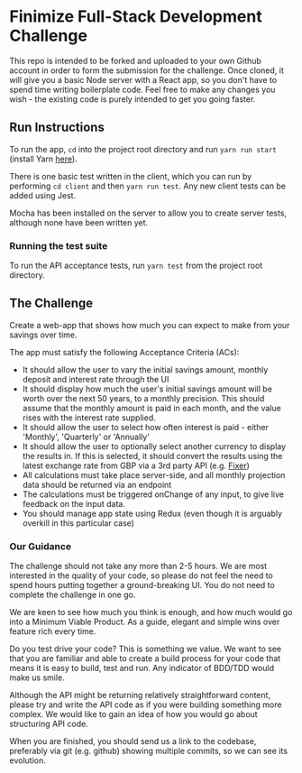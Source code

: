 # Finimize Full-Stack Development Challenge

This repo is intended to be forked and uploaded to your own Github account in
order to form the submission for the challenge. Once cloned, it will give you a basic Node server with a React app, so you don't have to spend time writing
boilerplate code. Feel free to make any changes you wish - the existing code is purely intended to get you going faster.

## Run Instructions

To run the app, `cd` into the project root directory and run `yarn run start`
(install Yarn [here](https://yarnpkg.com/en/docs/install)).

There is one basic test written in the client, which you can run by performing
`cd client` and then `yarn run test`. Any new client tests can be added using Jest.

Mocha has been installed on the server to allow you to create server tests,
although none have been written yet.

### Running the test suite

To run the API acceptance tests, run `yarn test` from the project root directory.

## The Challenge

Create a web-app that shows how much you can expect to make from your savings
over time.

The app must satisfy the following Acceptance Criteria (ACs):
* It should allow the user to vary the initial savings amount, monthly deposit and interest rate through the UI
* It should display how much the user's initial savings amount will be worth
over the next 50 years, to a monthly precision. This should assume that the monthly amount is paid in each month, and the value rises with the interest rate supplied.
* It should allow the user to select how often interest is paid - either 'Monthly', 'Quarterly' or 'Annually'
* It should allow the user to optionally select another currency to display the results in. If this is selected, it should convert the results using the latest exchange rate from GBP via a 3rd party API (e.g. [Fixer](http://fixer.io/))
* All calculations must take place server-side, and all monthly projection data should be returned via an endpoint
* The calculations must be triggered onChange of any input, to give live feedback on the input data.
* You should manage app state using Redux (even though it is arguably overkill in this particular case)

### Our Guidance
The challenge should not take any more than 2-5 hours. We are most interested in the quality of your code, so please do not feel the need to spend hours putting together a ground-breaking UI. You do not need to complete the challenge in one go.

We are keen to see how much you think is enough, and how much would go into a Minimum Viable Product. As a guide, elegant and simple wins over feature rich every time.

Do you test drive your code? This is something we value. We want to see that you are familiar and able to create a build process for your code that means it is easy to build, test and run. Any indicator of BDD/TDD would make us smile.

Although the API might be returning relatively straightforward content, please try and write the API code as if you were building something more complex. We would like to gain an idea of how you would go about structuring API code.

When you are finished, you should send us a link to the codebase, preferably via git (e.g. github) showing multiple commits, so we can see its evolution.
